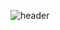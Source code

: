 ![header](https://capsule-render.vercel.app/api?type=wave&color=auto&height=300&section=header&text=capsule%20render&fontSize=90)


